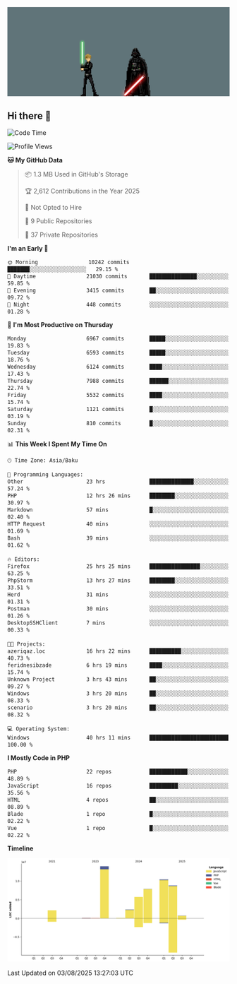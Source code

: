 <!--WALLPAPER-->
<p align='center'>
  <img src='assets/wallpapers/18.gif' alt='Banner'>
</p>
<!--/WALLPAPER-->

## Hi there 👋

<!--START_SECTION:waka-->
![Code Time](http://img.shields.io/badge/Code%20Time-41%20hrs%206%20mins-blue)

![Profile Views](http://img.shields.io/badge/Profile%20Views-0-blue)

**🐱 My GitHub Data** 

> 📦 1.3 MB Used in GitHub's Storage 
 > 
> 🏆 2,612 Contributions in the Year 2025
 > 
> 🚫 Not Opted to Hire
 > 
> 📜 9 Public Repositories 
 > 
> 🔑 37 Private Repositories 
 > 
**I'm an Early 🐤** 

```text
🌞 Morning                10242 commits       ███████░░░░░░░░░░░░░░░░░░   29.15 % 
🌆 Daytime                21030 commits       ███████████████░░░░░░░░░░   59.85 % 
🌃 Evening                3415 commits        ██░░░░░░░░░░░░░░░░░░░░░░░   09.72 % 
🌙 Night                  448 commits         ░░░░░░░░░░░░░░░░░░░░░░░░░   01.28 % 
```
📅 **I'm Most Productive on Thursday** 

```text
Monday                   6967 commits        █████░░░░░░░░░░░░░░░░░░░░   19.83 % 
Tuesday                  6593 commits        █████░░░░░░░░░░░░░░░░░░░░   18.76 % 
Wednesday                6124 commits        ████░░░░░░░░░░░░░░░░░░░░░   17.43 % 
Thursday                 7988 commits        ██████░░░░░░░░░░░░░░░░░░░   22.74 % 
Friday                   5532 commits        ████░░░░░░░░░░░░░░░░░░░░░   15.74 % 
Saturday                 1121 commits        █░░░░░░░░░░░░░░░░░░░░░░░░   03.19 % 
Sunday                   810 commits         █░░░░░░░░░░░░░░░░░░░░░░░░   02.31 % 
```


📊 **This Week I Spent My Time On** 

```text
🕑︎ Time Zone: Asia/Baku

💬 Programming Languages: 
Other                    23 hrs              ██████████████░░░░░░░░░░░   57.24 % 
PHP                      12 hrs 26 mins      ████████░░░░░░░░░░░░░░░░░   30.97 % 
Markdown                 57 mins             █░░░░░░░░░░░░░░░░░░░░░░░░   02.40 % 
HTTP Request             40 mins             ░░░░░░░░░░░░░░░░░░░░░░░░░   01.69 % 
Bash                     39 mins             ░░░░░░░░░░░░░░░░░░░░░░░░░   01.62 % 

🔥 Editors: 
Firefox                  25 hrs 25 mins      ████████████████░░░░░░░░░   63.25 % 
PhpStorm                 13 hrs 27 mins      ████████░░░░░░░░░░░░░░░░░   33.51 % 
Herd                     31 mins             ░░░░░░░░░░░░░░░░░░░░░░░░░   01.31 % 
Postman                  30 mins             ░░░░░░░░░░░░░░░░░░░░░░░░░   01.26 % 
DesktopSSHClient         7 mins              ░░░░░░░░░░░░░░░░░░░░░░░░░   00.33 % 

🐱‍💻 Projects: 
azeriqaz.loc             16 hrs 22 mins      ██████████░░░░░░░░░░░░░░░   40.73 % 
feridnesibzade           6 hrs 19 mins       ████░░░░░░░░░░░░░░░░░░░░░   15.74 % 
Unknown Project          3 hrs 43 mins       ██░░░░░░░░░░░░░░░░░░░░░░░   09.27 % 
Windows                  3 hrs 20 mins       ██░░░░░░░░░░░░░░░░░░░░░░░   08.33 % 
scenario                 3 hrs 20 mins       ██░░░░░░░░░░░░░░░░░░░░░░░   08.32 % 

💻 Operating System: 
Windows                  40 hrs 11 mins      █████████████████████████   100.00 % 
```

**I Mostly Code in PHP** 

```text
PHP                      22 repos            ████████████░░░░░░░░░░░░░   48.89 % 
JavaScript               16 repos            █████████░░░░░░░░░░░░░░░░   35.56 % 
HTML                     4 repos             ██░░░░░░░░░░░░░░░░░░░░░░░   08.89 % 
Blade                    1 repo              █░░░░░░░░░░░░░░░░░░░░░░░░   02.22 % 
Vue                      1 repo              █░░░░░░░░░░░░░░░░░░░░░░░░   02.22 % 
```



**Timeline**

![Lines of Code chart](https://raw.githubusercontent.com/feridnesibzade/feridnesibzade/main/assets/bar_graph.png)


 Last Updated on 03/08/2025 13:27:03 UTC
<!--END_SECTION:waka-->

